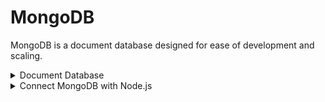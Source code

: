 # MongoDB

MongoDB is a document database designed for ease of development and scaling.

<details>
    <summary>Document Database</summary>

- A record in MongoDB is a document, which is a data structure composed of field and value pairs.
- It is similar to JSON.
- Example

```js
{
    name: "Cypher",
    rank: "Radiant",
    location: "Morocco",
    type: "Sentinel"
}
```
### Advantages of using documents:
- Documents (objects) correspond to native data types in many programming languages.
- Embedded documents and arrays reduce need for expensive joins.
- Dynamic schema supports fluent polymorphism.

</details>

<details>
    <summary>Connect MongoDB with Node.js</summary>

- Install the MongoDB Node driver
```
npm install mongodb
```
- Check out this documentation - [MongoDB Node Driver](https://docs.mongodb.com/drivers/node/current/)
</details>